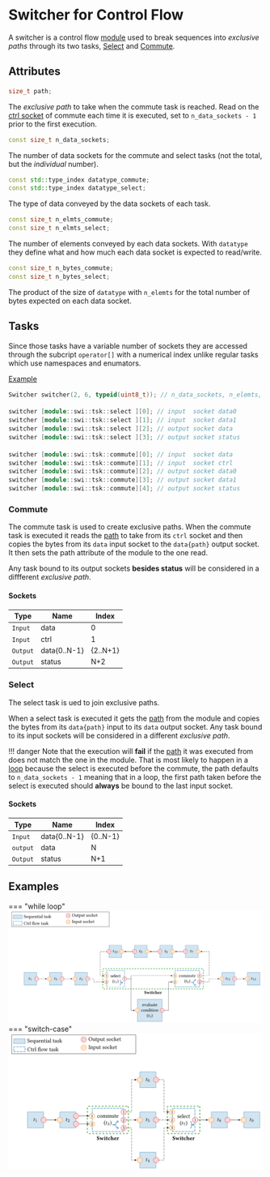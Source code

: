 # Switcher for Control Flow

A switcher is a control flow [module](1_module_task.md) used to break
sequences into *exclusive paths* through its two tasks, [Select](#Select) and
[Commute](#Commute).  

## Attributes

<a name="Path"></a>
```cpp
size_t path;
```
The *exclusive path* to take when the commute task is reached. Read on the
[ctrl socket](#Commute) of commute each time it is executed, set to
`n_data_sockets - 1` prior to the first execution.

```cpp
const size_t n_data_sockets;
```
The number of data sockets for the commute and select tasks (not the total, but
the *individual* number).

```cpp
const std::type_index datatype_commute;
const std::type_index datatype_select;
```
The type of data conveyed by the data sockets of each task.

```cpp
const size_t n_elmts_commute;
const size_t n_elmts_select;
```
The number of elements conveyed by each data sockets.
With `datatype` they define what and how much each data socket is expected to
read/write.

```cpp
const size_t n_bytes_commute;
const size_t n_bytes_select;
```
The product of the size  of `datatype` with `n_elemts` for the total number of
bytes expected on each data socket.

## Tasks

Since those tasks have a variable number of sockets they are accessed through
the subcript `operator[]` with a numerical index unlike regular tasks which use
namespaces and enumators.

<u>Example</u>
```cpp
Switcher switcher(2, 6, typeid(uint8_t)); // n_data_sockets, n_elemts, datatype

switcher [module::swi::tsk::select ][0]; // input  socket data0
switcher [module::swi::tsk::select ][1]; // input  socket data1
switcher [module::swi::tsk::select ][2]; // output socket data
switcher [module::swi::tsk::select ][3]; // output socket status

switcher [module::swi::tsk::commute][0]; // input  socket data
switcher [module::swi::tsk::commute][1]; // input  socket ctrl
switcher [module::swi::tsk::commute][2]; // output socket data0
switcher [module::swi::tsk::commute][3]; // output socket data1
switcher [module::swi::tsk::commute][4]; // output socket status

```

<a name="Commute"></a>
### Commute

The commute task is used to create exclusive paths.
When the commute task is executed it reads the [path](#Path) to take from its
`ctrl` socket and then copies the bytes from its `data` input socket to the
`data{path}` output socket. It then sets the path attribute of the module to the
one read.

Any task bound to its output sockets **besides status** will be considered in a
diffferent *exclusive path*.
 
#### Sockets

| Type        | Name            | Index    |
| ----------- | --------------- | -------- |
| `Input`     | data            | 0        |
| `Input`     | ctrl            | 1        |
| `Output`    | data{0..N-1}    | {2..N+1} |
| `Output`    | status          | N+2      |

<a name="Select"></a>
### Select

The select task is ued to join exclusive paths.

When a select task is executed it gets the [path](#Path) from the module and
copies the bytes from its `data{path}` input to its `data` output socket.
Any task bound to its input sockets will be considered in a different *exclusive
path*.

!!! danger
    Note that the execution will **fail** if the [path](#Path) it was executed
    from does not match the one in the module.
    That is most likely to happen in a [loop](#Examples) because the select is
    executed before the commute, the path defaults to `n_data_sockets - 1`
    meaning that in a loop, the first path taken before the select is executed
    should **always** be bound to the last input socket.

#### Sockets

| Type        | Name            | Index    |
| ----------- | --------------- | -------- |
| `Input`     | data{0..N-1}    | {0..N-1} |
| `output`    | data            | N        |
| `Output`    | status          | N+1      |

## Examples

<a name="Examples"><a/>

=== "while loop"
    ![for_loop](./assets/for.svg)
=== "switch-case"
    ![switch](./assets/switch.svg)